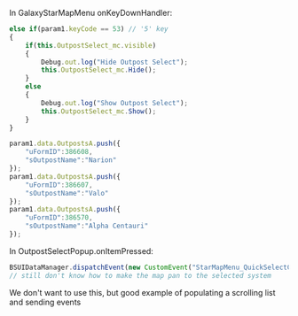 In GalaxyStarMapMenu onKeyDownHandler:
```js
else if(param1.keyCode == 53) // '5' key
{
	if(this.OutpostSelect_mc.visible)
	{
		Debug.out.log("Hide Outpost Select");
		this.OutpostSelect_mc.Hide();
	}
	else
	{
		Debug.out.log("Show Outpost Select");
		this.OutpostSelect_mc.Show();
	}
}
```

```js
param1.data.OutpostsA.push({
	"uFormID":386608,
	"sOutpostName":"Narion"
});
param1.data.OutpostsA.push({
	"uFormID":386607,
	"sOutpostName":"Valo"
});
param1.data.OutpostsA.push({
	"uFormID":386570,
	"sOutpostName":"Alpha Centauri"
});
```

In OutpostSelectPopup.onItemPressed:

```js
BSUIDataManager.dispatchEvent(new CustomEvent("StarMapMenu_QuickSelectChange",{"bodyID":_loc1_.uFormID}));
// still don't know how to make the map pan to the selected system
```

We don't want to use this, but good example of populating a scrolling list and sending events